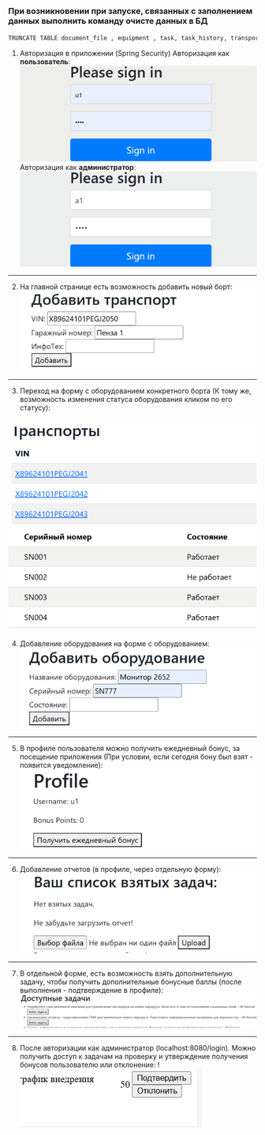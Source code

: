 ### При возникновении при запуске, связанных с заполнением данных выполнить команду очисте данных в БД
```dtd
TRUNCATE TABLE document_file , equipment , task, task_history, transport, user_bonuses, users RESTART IDENTITY CASCADE;
```
1. Авторизация в приложении (Spring Security)
   Авторизация как **пользователь**:
   ![первый](gifs/АвтормзацияПользователь.gif)
   Авторизация как **администратор**:
   ![АвтормзацияАдмин](gifs/АвтормзацияАдмин.gif)
---
2. На главной странице есть возможность добавить новый борт:
   ![3](gifs/ДобавлениеТранспорта.gif)
---
3.  Переход на форму с оборудованием конкретного борта (К тому же, возможность изменения статуса оборудования кликом по его статусу):

![4](gifs/ПереходКБорту.gif)
![5](gifs/ИзменениеСостояния.gif)
---
4. Добавление оборудования на форме с оборудованием:
   ![3](gifs/ДобавлениеОборудования.gif)
---
5. В профиле пользователя можно получить ежедневный бонус, за посещение приложения (При условии, если сегодня бону был взят - появится уведомление):
   ![3](gifs/ПолучениеЕжедневногоБонуса.gif)
---
6. Добавление отчетов (в профиле, через отдельную форму):
   ![3](gifs/ЗагрузкаОтчета.gif)
---
7. В отдельной форме, есть возможность взять дополнительную задачу, чтобы получить дополнительные бонусные баллы (после выполнения - подтверждение в профиле):
   ![3](gifs/ВзятиеОтправлениеЗадачи.gif)
---
8. После авторизации как администратор (localhost:8080/login). Можно получить доступ к задачам на проверку и утверждение получения бонусов пользователю или отклонение:
   !![3](gifs/ПодтверждениеОтклонениеЗадачи.gif)